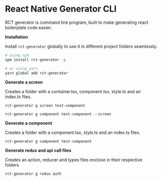 # React Native Generator CLI

RCT generator is command line program, built to make generating react boilerplate code easier.

**Installation**

Install `rct-generator` globally to use it in different project folders seamlessly.

```sh
# using npm
npm install rct-generator -g

# or using yarn
yarn global add rct-generator
```

**Generate a screen**

Creates a folder with a container.tsx, component.tsx, style.ts and an index.ts files.

```
rct-generator g screen test-component

rct-generator g component test-component --screen
```

**Generate a component**

Creates a folder with a component.tsx, style.ts and an index.ts files.

```
rct-generator g component test-component
```

**Generate redux and api call files**

Creates an action, reducer and types files enclose in their respective folders

```
rct-generator g redux auth
```
